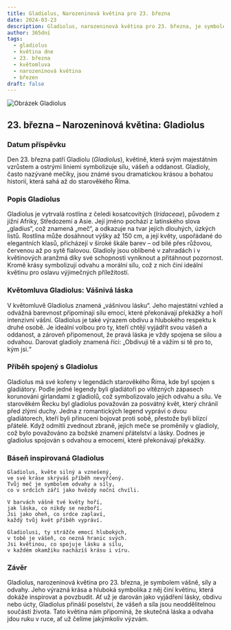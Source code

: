 ```yaml
---
title: Gladiolus, Narozeninová květina pro 23. března
date: 2024-03-23
description: Gladiolus, narozeninová květina pro 23. března, je symbolem Vášnivá láska. Objevte její jedinečný význam, fascinující příběhy a poezii, která oslavuje její krásu.
author: 365dní
tags:
  - gladiolus
  - květina dne
  - 23. března
  - květomluva
  - narozeninová květina
  - březen
draft: false
---
```


![Obrázek Gladiolus](https://cdn.pixabay.com/photo/2020/07/13/18/56/flowers-5401735_1280.jpg#center)


## 23. března – Narozeninová květina: Gladiolus

### Datum příspěvku

Den 23. března patří Gladiolu (_Gladiolus_), květině, která svým majestátním vzrůstem a ostrými liniemi symbolizuje sílu, vášeň a oddanost. Gladioly, často nazývané mečíky, jsou známé svou dramatickou krásou a bohatou historií, která sahá až do starověkého Říma.

### Popis Gladiolus

Gladiolus je vytrvalá rostlina z čeledi kosatcovitých (_Iridaceae_), původem z jižní Afriky, Středozemí a Asie. Její jméno pochází z latinského slova „gladius“, což znamená „meč“, a odkazuje na tvar jejích dlouhých, úzkých listů. Rostlina může dosáhnout výšky až 150 cm, a její květy, uspořádané do elegantních klasů, přicházejí v široké škále barev – od bílé přes růžovou, červenou až po sytě fialovou. Gladioly jsou oblíbené v zahradách i v květinových aranžmá díky své schopnosti vyniknout a přitáhnout pozornost. Kromě krásy symbolizují odvahu a morální sílu, což z nich činí ideální květinu pro oslavu výjimečných příležitostí.

### Květomluva Gladiolus: Vášnivá láska

V květomluvě Gladiolus znamená „vášnivou lásku“. Jeho majestátní vzhled a odvážná barevnost připomínají sílu emocí, které překonávají překážky a hoří intenzivní vášní. Gladiolus je také výrazem obdivu a hlubokého respektu k druhé osobě. Je ideální volbou pro ty, kteří chtějí vyjádřit svou vášeň a oddanost, a zároveň připomenout, že pravá láska je vždy spojena se silou a odvahou. Darovat gladioly znamená říci: „Obdivuji tě a vážím si tě pro to, kým jsi.“

### Příběh spojený s Gladiolus

Gladiolus má své kořeny v legendách starověkého Říma, kde byl spojen s gladiátory. Podle jedné legendy byli gladiátoři po vítězných zápasech korunováni girlandami z gladiolů, což symbolizovalo jejich odvahu a sílu. Ve starověkém Řecku byl gladiolus považován za posvátný květ, který chránil před zlými duchy. Jedna z romantických legend vypráví o dvou gladiátorech, kteří byli přinuceni bojovat proti sobě, přestože byli blízcí přátelé. Když odmítli zvednout zbraně, jejich meče se proměnily v gladioly, což bylo považováno za božské znamení přátelství a lásky. Dodnes je gladiolus spojován s odvahou a emocemi, které překonávají překážky.

### Báseň inspirovaná Gladiolus

```
Gladiolus, květe silný a vznešený,  
ve své kráse skrýváš příběh nevyřčený.  
Tvůj meč je symbolem odvahy a síly,  
co v srdcích září jako hvězdy noční chvíli.

V barvách vášně tvé květy hoří,  
jak láska, co nikdy se nezboří.  
Jsi jako oheň, co srdce zaplaví,  
každý tvůj květ příběh vypráví.

Gladiolusi, ty strážče emocí hlubokých,  
v tobě je vášeň, co nezná hranic svých.  
Jsi květinou, co spojuje lásku a sílu,  
v každém okamžiku nacházíš krásu i víru.  
```

### Závěr

Gladiolus, narozeninová květina pro 23. března, je symbolem vášně, síly a odvahy. Jeho výrazná krása a hluboká symbolika z něj činí květinu, která dokáže inspirovat a povzbudit. Ať už je darován jako vyjádření lásky, obdivu nebo úcty, Gladiolus přináší poselství, že vášeň a síla jsou neoddělitelnou součástí života. Tato květina nám připomíná, že skutečná láska a odvaha jdou ruku v ruce, ať už čelíme jakýmkoliv výzvám.